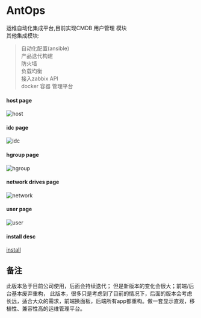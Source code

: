 # AntOps
运维自动化集成平台,目前实现CMDB 用户管理 模块</br>
其他集成模块:</br>
> 自动化配置(ansible)</br>
  产品迭代构建</br>
  防火墙</br>
  负载均衡</br>
  接入zabbix API</br>
  docker 容器 管理平台</br>

#### host page
![host](https://github.com/szlyunnan/AntOps/blob/master/Ant/example/host.png)

#### idc page
![idc](https://github.com/szlyunnan/AntOps/blob/master/Ant/example/jif.png)

#### hgroup page
![hgroup](https://github.com/szlyunnan/AntOps/blob/master/Ant/example/hgroup.png)

#### network drives page
![network](https://github.com/szlyunnan/AntOps/blob/master/Ant/example/network.png)

#### user page
![user](https://github.com/szlyunnan/AntOps/blob/master/Ant/example/user.png)

#### install desc
[install](https://github.com/szlyunnan/AntOps/tree/master/Ant)

## 备注
此版本急于目前公司使用，后面会持续迭代；
但是新版本的变化会很大；前端/后台基本废弃重构，
此版本，很多只是考虑到了目前的情况下，后面的版本会考虑长远，适合大众的需求，前端换面板，后端所有app都重构。做一套显示直观，移植性、兼容性高的运维管理平台。
